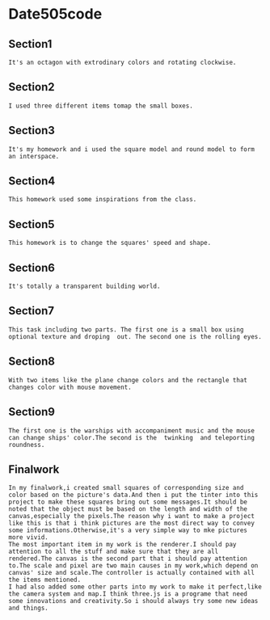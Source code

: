 # Date505code
## Section1   

    It's an octagon with extrodinary colors and rotating clockwise.

## Section2  

    I used three different items tomap the small boxes.

## Section3   

    It's my homework and i used the square model and round model to form an interspace.
## Section4   


    This homework used some inspirations from the class.

## Section5   

    This homework is to change the squares' speed and shape.
## Section6   

    It's totally a transparent building world.
## Section7   

    This task including two parts. The first one is a small box using optional texture and droping  out. The second one is the rolling eyes.
## Section8

    With two items like the plane change colors and the rectangle that changes color with mouse movement.
## Section9

    The first one is the warships with accompaniment music and the mouse can change ships' color.The second is the  twinking  and teleporting roundness.    
## Finalwork

    In my finalwork,i created small squares of corresponding size and color based on the picture's data.And then i put the tinter into this project to make these squares bring out some messages.It should be noted that the object must be based on the length and width of the canvas,especially the pixels.The reason why i want to make a project like this is that i think pictures are the most direct way to convey some informations.Otherwise,it's a very simple way to mke pictures more vivid.
    The most important item in my work is the renderer.I should pay attention to all the stuff and make sure that they are all rendered.The canvas is the second part that i should pay attention to.The scale and pixel are two main causes in my work,which depend on canvas' size and scale.The controller is actually contained with all the items mentioned.
    I had also added some other parts into my work to make it perfect,like the camera system and map.I think three.js is a programe that need some innovations and creativity.So i should always try some new ideas and things.
